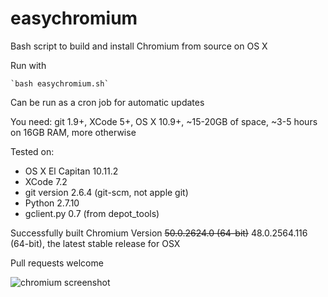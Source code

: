 # easychromium
Bash script to build and install Chromium from source on OS X  

Run with 

    `bash easychromium.sh`

Can be run as a cron job for automatic updates  

You need: git 1.9+, XCode 5+, OS X 10.9+, ~15-20GB of space, ~3-5 hours on 16GB RAM, more otherwise

Tested on:  
* OS X El Capitan 10.11.2  
* XCode 7.2  
* git version 2.6.4 (git-scm, not apple git)  
* Python 2.7.10  
* gclient.py 0.7 (from depot_tools)  

Successfully built Chromium Version ~~50.0.2624.0 (64-bit)~~ 48.0.2564.116 (64-bit), the latest stable release for OSX

Pull requests welcome  

![chromium screenshot](https://raw.githubusercontent.com/the-bobo/easychromium/master/Chromium%20Screenshot.jpg)
